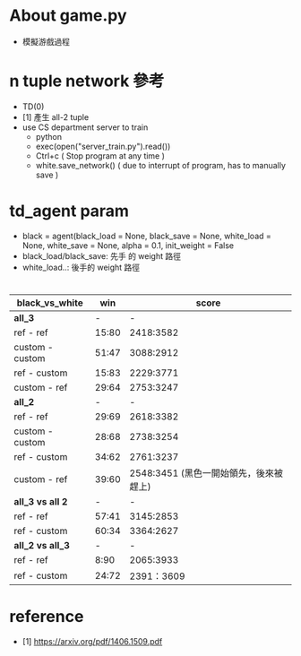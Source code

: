 # About game.py

- 模擬游戲過程
# n tuple network 參考
- TD(0)
- [1] 產生 all-2 tuple
- use CS department server to train
    - python 
    - exec(open("server_train.py").read())
    - Ctrl+c ( Stop program at any time )
    - white.save_network() ( due to interrupt of program, has to manually save )
# td_agent param
- black = agent(black_load = None, 
                 black_save = None,
                 white_load = None,
                 white_save = None,
                 alpha = 0.1, 
                 init_weight = False
- black_load/black_save: 先手 的 weight 路徑
- white_load..: 後手的 weight 路徑

#
|black_vs_white|win|score|	
|-|-|-|
|**all_3**|-|-|
|ref - ref              |   15:80       |   2418:3582|
|custom - custom        |   51:47       |   3088:2912|
|ref - custom		    |	15:83	    |	2229:3771|
|custom - ref			|	29:64		|	2753:3247|
|**all_2**|-|-|
|ref - ref				|   29:69   |		2618:3382|
|custom - custom		|	28:68	|		2738:3254|
|ref - custom			|	34:62	|		2761:3237|
|custom - ref		    |   39:60	|		2548:3451 (黑色一開始領先，後來被趕上)|
|**all_3 vs all 2**|-|-|
|ref - ref				|    57:41	|		3145:2853|
|ref - custom			|	60:34	|		3364:2627|
|**all_2 vs all_3**|-|-|
|ref - ref				|    8:90    |		 2065:3933|
|ref - custom			|	24:72   |		2391：3609|



# reference
- [1] https://arxiv.org/pdf/1406.1509.pdf
